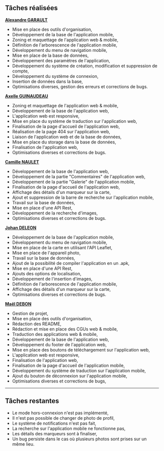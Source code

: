 ## Tâches réalisées

**[Alexandre GARAULT](https://github.com/Dreeion)**
- Mise en place des outils d'organisation,
- Développement de la base de l'application mobile,
- Zoning et maquettage de l'application web & mobile,
- Définition de l'arborescence de l'application mobile,
- Développement du menu de navigation mobile,
- Mise en place de la base de données,
- Développement des paramètres de l'application,
- Développement du système de création, modification et suppression de compte,
- Développement du système de connexion,
- Insertion de données dans la base,
- Optimisations diverses, gestion des erreurs et corrections de bugs.

**[Axelle GUINAUDEAU](https://github.com/Theia01 )**
- Zoning et maquettage de l'application web & mobile,
- Développement de la base de l'application web,
- L'application web est responsive,
- Mise en place du système de traduction sur l'application web,
- Finalisation de la page d'accueil de l'application web,
- Réalisation de la page 404 sur l'application web,
- Liaison de l'application web et de la base de données,
- Mise en place du storage dans la base de données,
- Finalisation de l'application web,
- Optimisations diverses et corrections de bugs.

**[Camille NAULET](https://github.com/camillenaulet3)**
- Développement de la base de l'application web,
- Développement de la partie "Commentaires" de l'application web,
- Développement de la partie "Galerie" de l'application mobile,
- Finalisation de la page d'accueil de l'application web,
- Affichage des détails d'un marqueur sur la carte,
- Ajout et suppression de la barre de recherche sur l'application mobile,
- Travail sur la base de données,
- Mise en place d'une API Rest,
- Développement de la recherche d'images,
- Optimisations diverses et corrections de bugs.

**[Johan DELEON](https://github.com/Amestyale)**
- Développement de la base de l'application mobile,
- Développement du menu de navigation mobile,
- Mise en place de la carte en utilisant l'API Leaflet,
- Mise en place de l'appareil photo,
- Travail sur la base de données,
- Ajout de la possibilité de compiler l'application en un .apk,
- Mise en place d'une API Rest,
- Ajouts des options de localisation,
- Développement de l'insertion d'images,
- Définition de l'arborescence de l'application mobile,
- Affichage des détails d'un marqueur sur la carte,
- Optimisations diverses et corrections de bugs.

**[Maël DEBON](https://github.com/maeldebon)**
- Gestion de projet,
- Mise en place des outils d'organisation,
- Rédaction des README,
- Rédaction et mise en place des CGUs web & mobile,
- Traduction des applications web & mobile,
- Développement de la base de l'application web,
- Développement du footer de l'application web,
- Mise en place des boutons de téléchargement sur l'application web,
- L'application web est responsive,
- Finalisation de l'application web,
- Finalisation de la page d'accueil de l'application mobile,
- Développement du système de traduction sur l'application mobile,
- Ajout du bouton de déconnexion sur l'application mobile,
- Optimisations diverses et corrections de bugs,

---

## Tâches restantes

- Le mode hors-connexion n'est pas implémenté,
- Il n'est pas possible de changer de photo de profil,
- Le système de notifications n'est pas fait,
- La recherche sur l'application mobile ne fonctionne pas,
- Les détails des marqueurs sont à finaliser,
- Un bug persiste dans le cas où plusieurs photos sont prises sur un même lieu.
